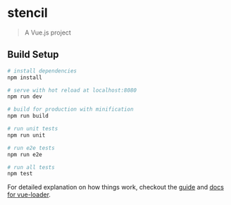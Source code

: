 <!--# 介绍-->
<!--------->

<!--[![npm version](https://badge.fury.io/js/stencil.svg)](https://badge.fury.io/js/stencil)-->
<!--[![Build Status](https://travis-ci.org/lsliangshan/stencil.svg?branch=master)](https://travis-ci.org/lsliangshan/stencil)-->
<!--[![Dependency Status](https://david-dm.org/lsliangshan/stencil.svg)](https://david-dm.org/lsliangshan/stencil)-->

# stencil

> A Vue.js project

## Build Setup

``` bash
# install dependencies
npm install

# serve with hot reload at localhost:8080
npm run dev

# build for production with minification
npm run build

# run unit tests
npm run unit

# run e2e tests
npm run e2e

# run all tests
npm test
```

For detailed explanation on how things work, checkout the [guide](http://vuejs-templates.github.io/webpack/) and [docs for vue-loader](http://vuejs.github.io/vue-loader).

